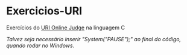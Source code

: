 # Exercicios-URI
Exercícios do [URI Online Judge](https://www.urionlinejudge.com.br) na linguagem C

*Talvez seja necessário inserir "System("PAUSE");" ao final do código, quando rodar no Windows.*

